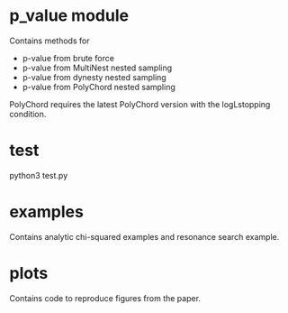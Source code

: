 # p_value module

Contains methods for 

- p-value from brute force
- p-value from MultiNest nested sampling
- p-value from dynesty nested sampling
- p-value from PolyChord nested sampling

PolyChord requires the latest PolyChord version with the logLstopping condition.

# test

python3 test.py

# examples

Contains analytic chi-squared examples and resonance search example.

# plots

Contains code to reproduce figures from the paper.


